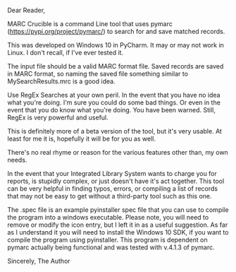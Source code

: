 Dear Reader,

MARC Crucible is a command Line tool that uses pymarc (https://pypi.org/project/pymarc/) to search for and save matched records.

This was developed on Windows 10 in PyCharm. It may or may not work in Linux. I don't recall, if I've ever tested it.

The input file should be a valid MARC format file. Saved records are saved in MARC format, 
so naming the saved file something similar to MySearchResults.mrc is a good idea.

Use RegEx Searches at your own peril. In the event that you have no idea what you're doing. I'm sure you could do some bad things. 
Or even in the event that you do know what you're doing. You have been warned. Still, RegEx is very powerful and useful.

This is definitely more of a beta version of the tool, but it's very usable. At least for me it is, hopefully it will be for you as well.

There's no real rhyme or reason for the various features other than, my own needs.

In the event that your Integrated Library System wants to charge you for reports, is stupidly complex, or just doesn't have it's act together.
This tool can be very helpful in finding typos, errors, or compiling a list of records that may not be easy to get without a third-party tool such as this one.

The .spec file is an example pyinstaller spec file that you can use to compile the program into a windows executable. Please note, you will need to remove or modify the icon entry, but I left it in as a useful suggestion. As far as I understand it you will need to install the Windows 10 SDK, if you want to compile the program using pyinstaller. This program is dependent on pymarc actually being functional and was tested with v.4.1.3 of pymarc.

Sincerely,
The Author
